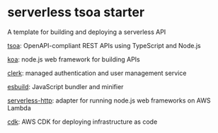 # serverless tsoa starter

A template for building and deploying a serverless API

[tsoa]: OpenAPI-compliant REST APIs using TypeScript and Node.js

[koa]: node.js web framework for building APIs

[clerk]: managed authentication and user management service

[esbuild]: JavaScript bundler and minifier

[serverless-http]: adapter for running node.js web frameworks on AWS Lambda

[cdk]: AWS CDK for deploying infrastructure as code

<!-- Links -->
[tsoa]: https://github.com/lukeautry/tsoa
[koa]: https://koajs.com/
[cdk]: https://aws.amazon.com/cdk/
[clerk]: https://clerk.dev/
[serverless-http]: https://github.com/dougmoscrop/serverless-http/tree/master
[esbuild]: https://esbuild.github.io/
